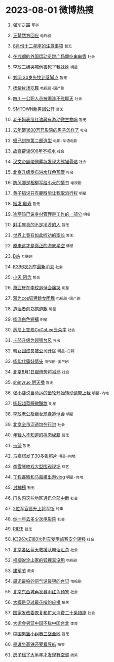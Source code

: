 # 2023-08-01 微博热搜 
1. [强军之路](https://m.weibo.cn/search?containerid=100103type%3D1%26t%3D10%26q%3D%23%E5%BC%BA%E5%86%9B%E4%B9%8B%E8%B7%AF%23&stream_entry_id=51&isnewpage=1&extparam=seat%3D1%26dgr%3D0%26filter_type%3Drealtimehot%26stream_entry_id%3D51%26pos%3D0%26cate%3D10103%26c_type%3D51%26display_time%3D1690827073%26pre_seqid%3D169082707339904825151&luicode=10000011&lfid=106003type%3D25%26t%3D3%26disable_hot%3D1%26filter_type%3Drealtimehot) `军事` 

2. [王楚然方回应](https://m.weibo.cn/search?containerid=100103type%3D1%26t%3D10%26q%3D%23%E7%8E%8B%E6%A5%9A%E7%84%B6%E6%96%B9%E5%9B%9E%E5%BA%94%23&stream_entry_id=31&isnewpage=1&extparam=seat%3D1%26q%3D%2523%25E7%258E%258B%25E6%25A5%259A%25E7%2584%25B6%25E6%2596%25B9%25E5%259B%259E%25E5%25BA%2594%2523%26lcate%3D5001%26c_type%3D31%26cate%3D5001%26flag%3D2%26dgr%3D0%26stream_entry_id%3D31%26filter_type%3Drealtimehot%26pos%3D0%26realpos%3D1%26band_rank%3D1%26display_time%3D1690827073%26pre_seqid%3D169082707339904825151&luicode=10000011&lfid=106003type%3D25%26t%3D3%26disable_hot%3D1%26filter_type%3Drealtimehot) `电视剧` 

3. [8月份十二星座的注意事项](https://m.weibo.cn/search?containerid=100103type%3D1%26t%3D10%26q%3D8%E6%9C%88%E4%BB%BD%E5%8D%81%E4%BA%8C%E6%98%9F%E5%BA%A7%E7%9A%84%E6%B3%A8%E6%84%8F%E4%BA%8B%E9%A1%B9&stream_entry_id=31&isnewpage=1&extparam=seat%3D1%26q%3D8%25E6%259C%2588%25E4%25BB%25BD%25E5%258D%2581%25E4%25BA%258C%25E6%2598%259F%25E5%25BA%25A7%25E7%259A%2584%25E6%25B3%25A8%25E6%2584%258F%25E4%25BA%258B%25E9%25A1%25B9%26lcate%3D5001%26c_type%3D31%26cate%3D5001%26flag%3D0%26dgr%3D0%26stream_entry_id%3D31%26filter_type%3Drealtimehot%26pos%3D1%26realpos%3D2%26band_rank%3D2%26display_time%3D1690827073%26pre_seqid%3D169082707339904825151&luicode=10000011&lfid=106003type%3D25%26t%3D3%26disable_hot%3D1%26filter_type%3Drealtimehot) `暂无` 

4. [在成都的外国运动员跳广场舞吃串串香](https://m.weibo.cn/search?containerid=100103type%3D1%26t%3D10%26q%3D%23%E5%9C%A8%E6%88%90%E9%83%BD%E7%9A%84%E5%A4%96%E5%9B%BD%E8%BF%90%E5%8A%A8%E5%91%98%E8%B7%B3%E5%B9%BF%E5%9C%BA%E8%88%9E%E5%90%83%E4%B8%B2%E4%B8%B2%E9%A6%99%23&stream_entry_id=31&isnewpage=1&extparam=seat%3D1%26q%3D%2523%25E5%259C%25A8%25E6%2588%2590%25E9%2583%25BD%25E7%259A%2584%25E5%25A4%2596%25E5%259B%25BD%25E8%25BF%2590%25E5%258A%25A8%25E5%2591%2598%25E8%25B7%25B3%25E5%25B9%25BF%25E5%259C%25BA%25E8%2588%259E%25E5%2590%2583%25E4%25B8%25B2%25E4%25B8%25B2%25E9%25A6%2599%2523%26lcate%3D5001%26c_type%3D31%26cate%3D5001%26flag%3D0%26dgr%3D0%26stream_entry_id%3D31%26filter_type%3Drealtimehot%26pos%3D2%26realpos%3D3%26band_rank%3D3%26display_time%3D1690827073%26pre_seqid%3D169082707339904825151&luicode=10000011&lfid=106003type%3D25%26t%3D3%26disable_hot%3D1%26filter_type%3Drealtimehot) `社会` 

5. [李玟二姐哭喊他害死了我妹妹](https://m.weibo.cn/search?containerid=100103type%3D1%26t%3D10%26q%3D%23%E6%9D%8E%E7%8E%9F%E4%BA%8C%E5%A7%90%E5%93%AD%E5%96%8A%E4%BB%96%E5%AE%B3%E6%AD%BB%E4%BA%86%E6%88%91%E5%A6%B9%E5%A6%B9%23&stream_entry_id=31&isnewpage=1&extparam=seat%3D1%26q%3D%2523%25E6%259D%258E%25E7%258E%259F%25E4%25BA%258C%25E5%25A7%2590%25E5%2593%25AD%25E5%2596%258A%25E4%25BB%2596%25E5%25AE%25B3%25E6%25AD%25BB%25E4%25BA%2586%25E6%2588%2591%25E5%25A6%25B9%25E5%25A6%25B9%2523%26lcate%3D5001%26c_type%3D31%26cate%3D5001%26flag%3D0%26dgr%3D0%26stream_entry_id%3D31%26filter_type%3Drealtimehot%26pos%3D3%26realpos%3D4%26band_rank%3D4%26display_time%3D1690827073%26pre_seqid%3D169082707339904825151&luicode=10000011&lfid=106003type%3D25%26t%3D3%26disable_hot%3D1%26filter_type%3Drealtimehot) `明星` 

6. [刘同 30岁先找到落脚点](https://m.weibo.cn/search?containerid=100103type%3D1%26t%3D10%26q%3D%E5%88%98%E5%90%8C+30%E5%B2%81%E5%85%88%E6%89%BE%E5%88%B0%E8%90%BD%E8%84%9A%E7%82%B9&stream_entry_id=31&isnewpage=1&extparam=seat%3D1%26q%3D%25E5%2588%2598%25E5%2590%258C%252030%25E5%25B2%2581%25E5%2585%2588%25E6%2589%25BE%25E5%2588%25B0%25E8%2590%25BD%25E8%2584%259A%25E7%2582%25B9%26lcate%3D5001%26c_type%3D31%26cate%3D5001%26flag%3D0%26dgr%3D0%26stream_entry_id%3D31%26filter_type%3Drealtimehot%26pos%3D4%26realpos%3D5%26band_rank%3D5%26display_time%3D1690827073%26pre_seqid%3D169082707339904825151&luicode=10000011&lfid=106003type%3D25%26t%3D3%26disable_hot%3D1%26filter_type%3Drealtimehot) `暂无` 

7. [杨紫片场吃鞋](https://m.weibo.cn/search?containerid=100103type%3D1%26t%3D10%26q%3D%23%E6%9D%A8%E7%B4%AB%E7%89%87%E5%9C%BA%E5%90%83%E9%9E%8B%23&stream_entry_id=31&isnewpage=1&extparam=seat%3D1%26q%3D%2523%25E6%259D%25A8%25E7%25B4%25AB%25E7%2589%2587%25E5%259C%25BA%25E5%2590%2583%25E9%259E%258B%2523%26lcate%3D5001%26c_type%3D31%26cate%3D5001%26flag%3D1%26dgr%3D0%26stream_entry_id%3D31%26filter_type%3Drealtimehot%26pos%3D5%26realpos%3D6%26band_rank%3D6%26display_time%3D1690827073%26pre_seqid%3D169082707339904825151&luicode=10000011&lfid=106003type%3D25%26t%3D3%26disable_hot%3D1%26filter_type%3Drealtimehot) `电视剧-国产剧` 

8. [四川一公职人员被曝涉不雅聊天](https://m.weibo.cn/search?containerid=100103type%3D1%26t%3D10%26q%3D%23%E5%9B%9B%E5%B7%9D%E4%B8%80%E5%85%AC%E8%81%8C%E4%BA%BA%E5%91%98%E8%A2%AB%E6%9B%9D%E6%B6%89%E4%B8%8D%E9%9B%85%E8%81%8A%E5%A4%A9%23&stream_entry_id=31&isnewpage=1&extparam=seat%3D1%26q%3D%2523%25E5%259B%259B%25E5%25B7%259D%25E4%25B8%2580%25E5%2585%25AC%25E8%2581%258C%25E4%25BA%25BA%25E5%2591%2598%25E8%25A2%25AB%25E6%259B%259D%25E6%25B6%2589%25E4%25B8%258D%25E9%259B%2585%25E8%2581%258A%25E5%25A4%25A9%2523%26lcate%3D5001%26c_type%3D31%26cate%3D5001%26flag%3D2%26dgr%3D0%26stream_entry_id%3D31%26filter_type%3Drealtimehot%26pos%3D6%26realpos%3D7%26band_rank%3D7%26display_time%3D1690827073%26pre_seqid%3D169082707339904825151&luicode=10000011&lfid=106003type%3D25%26t%3D3%26disable_hot%3D1%26filter_type%3Drealtimehot) `社会` 

9. [SMTOWN新男团公开](https://m.weibo.cn/search?containerid=100103type%3D1%26t%3D10%26q%3D%23SMTOWN%E6%96%B0%E7%94%B7%E5%9B%A2%E5%85%AC%E5%BC%80%23&stream_entry_id=31&isnewpage=1&extparam=seat%3D1%26q%3D%2523SMTOWN%25E6%2596%25B0%25E7%2594%25B7%25E5%259B%25A2%25E5%2585%25AC%25E5%25BC%2580%2523%26lcate%3D5001%26c_type%3D31%26cate%3D5001%26flag%3D0%26dgr%3D0%26stream_entry_id%3D31%26filter_type%3Drealtimehot%26pos%3D7%26realpos%3D8%26band_rank%3D8%26display_time%3D1690827073%26pre_seqid%3D169082707339904825151&luicode=10000011&lfid=106003type%3D25%26t%3D3%26disable_hot%3D1%26filter_type%3Drealtimehot) `暂无` 

10. [老干妈表层红油藏有游动微生物吗](https://m.weibo.cn/search?containerid=100103type%3D1%26t%3D10%26q%3D%E8%80%81%E5%B9%B2%E5%A6%88%E8%A1%A8%E5%B1%82%E7%BA%A2%E6%B2%B9%E8%97%8F%E6%9C%89%E6%B8%B8%E5%8A%A8%E5%BE%AE%E7%94%9F%E7%89%A9%E5%90%97&stream_entry_id=31&isnewpage=1&extparam=seat%3D1%26q%3D%25E8%2580%2581%25E5%25B9%25B2%25E5%25A6%2588%25E8%25A1%25A8%25E5%25B1%2582%25E7%25BA%25A2%25E6%25B2%25B9%25E8%2597%258F%25E6%259C%2589%25E6%25B8%25B8%25E5%258A%25A8%25E5%25BE%25AE%25E7%2594%259F%25E7%2589%25A9%25E5%2590%2597%26lcate%3D5001%26c_type%3D31%26cate%3D5001%26flag%3D16%26dgr%3D0%26stream_entry_id%3D31%26filter_type%3Drealtimehot%26pos%3D8%26realpos%3D9%26band_rank%3D9%26display_time%3D1690827073%26pre_seqid%3D169082707339904825151&luicode=10000011&lfid=106003type%3D25%26t%3D3%26disable_hot%3D1%26filter_type%3Drealtimehot) `暂无` 

11. [去年砸1600万开影院的男子怎样了](https://m.weibo.cn/search?containerid=100103type%3D1%26t%3D10%26q%3D%23%E5%8E%BB%E5%B9%B4%E7%A0%B81600%E4%B8%87%E5%BC%80%E5%BD%B1%E9%99%A2%E7%9A%84%E7%94%B7%E5%AD%90%E6%80%8E%E6%A0%B7%E4%BA%86%23&stream_entry_id=31&isnewpage=1&extparam=seat%3D1%26q%3D%2523%25E5%258E%25BB%25E5%25B9%25B4%25E7%25A0%25B81600%25E4%25B8%2587%25E5%25BC%2580%25E5%25BD%25B1%25E9%2599%25A2%25E7%259A%2584%25E7%2594%25B7%25E5%25AD%2590%25E6%2580%258E%25E6%25A0%25B7%25E4%25BA%2586%2523%26lcate%3D5001%26c_type%3D31%26cate%3D5001%26flag%3D0%26dgr%3D0%26stream_entry_id%3D31%26filter_type%3Drealtimehot%26pos%3D9%26realpos%3D10%26band_rank%3D10%26display_time%3D1690827073%26pre_seqid%3D169082707339904825151&luicode=10000011&lfid=106003type%3D25%26t%3D3%26disable_hot%3D1%26filter_type%3Drealtimehot) `社会` 

12. [妲己封神第二部造型](https://m.weibo.cn/search?containerid=100103type%3D1%26t%3D10%26q%3D%23%E5%A6%B2%E5%B7%B1%E5%B0%81%E7%A5%9E%E7%AC%AC%E4%BA%8C%E9%83%A8%E9%80%A0%E5%9E%8B%23&stream_entry_id=31&isnewpage=1&extparam=seat%3D1%26q%3D%2523%25E5%25A6%25B2%25E5%25B7%25B1%25E5%25B0%2581%25E7%25A5%259E%25E7%25AC%25AC%25E4%25BA%258C%25E9%2583%25A8%25E9%2580%25A0%25E5%259E%258B%2523%26lcate%3D5001%26c_type%3D31%26cate%3D5001%26flag%3D0%26dgr%3D0%26stream_entry_id%3D31%26filter_type%3Drealtimehot%26pos%3D10%26realpos%3D11%26band_rank%3D11%26display_time%3D1690827073%26pre_seqid%3D169082707339904825151&luicode=10000011&lfid=106003type%3D25%26t%3D3%26disable_hot%3D1%26filter_type%3Drealtimehot) `电影-华语电影` 

13. [故宫辟谣600年不积水](https://m.weibo.cn/search?containerid=100103type%3D1%26t%3D10%26q%3D%23%E6%95%85%E5%AE%AB%E8%BE%9F%E8%B0%A3600%E5%B9%B4%E4%B8%8D%E7%A7%AF%E6%B0%B4%23&stream_entry_id=31&isnewpage=1&extparam=seat%3D1%26q%3D%2523%25E6%2595%2585%25E5%25AE%25AB%25E8%25BE%259F%25E8%25B0%25A3600%25E5%25B9%25B4%25E4%25B8%258D%25E7%25A7%25AF%25E6%25B0%25B4%2523%26lcate%3D5001%26c_type%3D31%26cate%3D5001%26flag%3D0%26dgr%3D0%26stream_entry_id%3D31%26filter_type%3Drealtimehot%26pos%3D11%26realpos%3D12%26band_rank%3D12%26display_time%3D1690827073%26pre_seqid%3D169082707339904825151&luicode=10000011&lfid=106003type%3D25%26t%3D3%26disable_hot%3D1%26filter_type%3Drealtimehot) `社会` 

14. [汉文帝霸陵殉葬坑发现大熊猫骨骼](https://m.weibo.cn/search?containerid=100103type%3D1%26t%3D10%26q%3D%23%E6%B1%89%E6%96%87%E5%B8%9D%E9%9C%B8%E9%99%B5%E6%AE%89%E8%91%AC%E5%9D%91%E5%8F%91%E7%8E%B0%E5%A4%A7%E7%86%8A%E7%8C%AB%E9%AA%A8%E9%AA%BC%23&stream_entry_id=31&isnewpage=1&extparam=seat%3D1%26q%3D%2523%25E6%25B1%2589%25E6%2596%2587%25E5%25B8%259D%25E9%259C%25B8%25E9%2599%25B5%25E6%25AE%2589%25E8%2591%25AC%25E5%259D%2591%25E5%258F%2591%25E7%258E%25B0%25E5%25A4%25A7%25E7%2586%258A%25E7%258C%25AB%25E9%25AA%25A8%25E9%25AA%25BC%2523%26lcate%3D5001%26c_type%3D31%26cate%3D5001%26flag%3D32768%26dgr%3D0%26stream_entry_id%3D31%26filter_type%3Drealtimehot%26pos%3D12%26realpos%3D13%26band_rank%3D13%26display_time%3D1690827073%26pre_seqid%3D169082707339904825151&luicode=10000011&lfid=106003type%3D25%26t%3D3%26disable_hot%3D1%26filter_type%3Drealtimehot) `社会` 

15. [北京升级发布洪水红色预警](https://m.weibo.cn/search?containerid=100103type%3D1%26t%3D10%26q%3D%23%E5%8C%97%E4%BA%AC%E5%8D%87%E7%BA%A7%E5%8F%91%E5%B8%83%E6%B4%AA%E6%B0%B4%E7%BA%A2%E8%89%B2%E9%A2%84%E8%AD%A6%23&stream_entry_id=31&isnewpage=1&extparam=seat%3D1%26q%3D%2523%25E5%258C%2597%25E4%25BA%25AC%25E5%258D%2587%25E7%25BA%25A7%25E5%258F%2591%25E5%25B8%2583%25E6%25B4%25AA%25E6%25B0%25B4%25E7%25BA%25A2%25E8%2589%25B2%25E9%25A2%2584%25E8%25AD%25A6%2523%26lcate%3D5001%26c_type%3D31%26cate%3D5001%26flag%3D0%26dgr%3D0%26stream_entry_id%3D31%26filter_type%3Drealtimehot%26pos%3D13%26realpos%3D14%26band_rank%3D14%26display_time%3D1690827073%26pre_seqid%3D169082707339904825151&luicode=10000011&lfid=106003type%3D25%26t%3D3%26disable_hot%3D1%26filter_type%3Drealtimehot) `社会` 

16. [防风邶是相柳写给小夭的情书](https://m.weibo.cn/search?containerid=100103type%3D1%26t%3D10%26q%3D%23%E9%98%B2%E9%A3%8E%E9%82%B6%E6%98%AF%E7%9B%B8%E6%9F%B3%E5%86%99%E7%BB%99%E5%B0%8F%E5%A4%AD%E7%9A%84%E6%83%85%E4%B9%A6%23&stream_entry_id=31&isnewpage=1&extparam=seat%3D1%26q%3D%2523%25E9%2598%25B2%25E9%25A3%258E%25E9%2582%25B6%25E6%2598%25AF%25E7%259B%25B8%25E6%259F%25B3%25E5%2586%2599%25E7%25BB%2599%25E5%25B0%258F%25E5%25A4%25AD%25E7%259A%2584%25E6%2583%2585%25E4%25B9%25A6%2523%26lcate%3D5001%26c_type%3D31%26cate%3D5001%26flag%3D0%26dgr%3D0%26stream_entry_id%3D31%26filter_type%3Drealtimehot%26pos%3D14%26realpos%3D15%26band_rank%3D15%26display_time%3D1690827073%26pre_seqid%3D169082707339904825151&luicode=10000011&lfid=106003type%3D25%26t%3D3%26disable_hot%3D1%26filter_type%3Drealtimehot) `电视剧` 

17. [黄子韬说只有鹿晗能让我取消行程](https://m.weibo.cn/search?containerid=100103type%3D1%26t%3D10%26q%3D%23%E9%BB%84%E5%AD%90%E9%9F%AC%E8%AF%B4%E5%8F%AA%E6%9C%89%E9%B9%BF%E6%99%97%E8%83%BD%E8%AE%A9%E6%88%91%E5%8F%96%E6%B6%88%E8%A1%8C%E7%A8%8B%23&stream_entry_id=31&isnewpage=1&extparam=seat%3D1%26q%3D%2523%25E9%25BB%2584%25E5%25AD%2590%25E9%259F%25AC%25E8%25AF%25B4%25E5%258F%25AA%25E6%259C%2589%25E9%25B9%25BF%25E6%2599%2597%25E8%2583%25BD%25E8%25AE%25A9%25E6%2588%2591%25E5%258F%2596%25E6%25B6%2588%25E8%25A1%258C%25E7%25A8%258B%2523%26lcate%3D5001%26c_type%3D31%26cate%3D5001%26flag%3D0%26dgr%3D0%26stream_entry_id%3D31%26filter_type%3Drealtimehot%26pos%3D15%26realpos%3D16%26band_rank%3D16%26display_time%3D1690827073%26pre_seqid%3D169082707339904825151&luicode=10000011&lfid=106003type%3D25%26t%3D3%26disable_hot%3D1%26filter_type%3Drealtimehot) `明星` 

18. [姬发 殷寿](https://m.weibo.cn/search?containerid=100103type%3D1%26t%3D10%26q%3D%E5%A7%AC%E5%8F%91+%E6%AE%B7%E5%AF%BF&stream_entry_id=31&isnewpage=1&extparam=seat%3D1%26q%3D%25E5%25A7%25AC%25E5%258F%2591%2520%25E6%25AE%25B7%25E5%25AF%25BF%26lcate%3D5001%26c_type%3D31%26cate%3D5001%26flag%3D0%26dgr%3D0%26stream_entry_id%3D31%26filter_type%3Drealtimehot%26pos%3D16%26realpos%3D17%26band_rank%3D17%26display_time%3D1690827073%26pre_seqid%3D169082707339904825151&luicode=10000011&lfid=106003type%3D25%26t%3D3%26disable_hot%3D1%26filter_type%3Drealtimehot) `暂无` 

19. [迪丽热巴说身材管理是工作的一部分](https://m.weibo.cn/search?containerid=100103type%3D1%26t%3D10%26q%3D%23%E8%BF%AA%E4%B8%BD%E7%83%AD%E5%B7%B4%E8%AF%B4%E8%BA%AB%E6%9D%90%E7%AE%A1%E7%90%86%E6%98%AF%E5%B7%A5%E4%BD%9C%E7%9A%84%E4%B8%80%E9%83%A8%E5%88%86%23&stream_entry_id=31&isnewpage=1&extparam=seat%3D1%26q%3D%2523%25E8%25BF%25AA%25E4%25B8%25BD%25E7%2583%25AD%25E5%25B7%25B4%25E8%25AF%25B4%25E8%25BA%25AB%25E6%259D%2590%25E7%25AE%25A1%25E7%2590%2586%25E6%2598%25AF%25E5%25B7%25A5%25E4%25BD%259C%25E7%259A%2584%25E4%25B8%2580%25E9%2583%25A8%25E5%2588%2586%2523%26lcate%3D5001%26c_type%3D31%26cate%3D5001%26flag%3D0%26dgr%3D0%26stream_entry_id%3D31%26filter_type%3Drealtimehot%26pos%3D17%26realpos%3D18%26band_rank%3D18%26display_time%3D1690827073%26pre_seqid%3D169082707339904825151&luicode=10000011&lfid=106003type%3D25%26t%3D3%26disable_hot%3D1%26filter_type%3Drealtimehot) `明星` 

20. [射手座真的不是冷漠的人](https://m.weibo.cn/search?containerid=100103type%3D1%26t%3D10%26q%3D%E5%B0%84%E6%89%8B%E5%BA%A7%E7%9C%9F%E7%9A%84%E4%B8%8D%E6%98%AF%E5%86%B7%E6%BC%A0%E7%9A%84%E4%BA%BA&stream_entry_id=31&isnewpage=1&extparam=seat%3D1%26q%3D%25E5%25B0%2584%25E6%2589%258B%25E5%25BA%25A7%25E7%259C%259F%25E7%259A%2584%25E4%25B8%258D%25E6%2598%25AF%25E5%2586%25B7%25E6%25BC%25A0%25E7%259A%2584%25E4%25BA%25BA%26lcate%3D5001%26c_type%3D31%26cate%3D5001%26flag%3D0%26dgr%3D0%26stream_entry_id%3D31%26filter_type%3Drealtimehot%26pos%3D18%26realpos%3D19%26band_rank%3D19%26display_time%3D1690827073%26pre_seqid%3D169082707339904825151&luicode=10000011&lfid=106003type%3D25%26t%3D3%26disable_hot%3D1%26filter_type%3Drealtimehot) `暂无` 

21. [世界上竟有如此听劝的家长](https://m.weibo.cn/search?containerid=100103type%3D1%26t%3D10%26q%3D%E4%B8%96%E7%95%8C%E4%B8%8A%E7%AB%9F%E6%9C%89%E5%A6%82%E6%AD%A4%E5%90%AC%E5%8A%9D%E7%9A%84%E5%AE%B6%E9%95%BF&stream_entry_id=31&isnewpage=1&extparam=seat%3D1%26q%3D%25E4%25B8%2596%25E7%2595%258C%25E4%25B8%258A%25E7%25AB%259F%25E6%259C%2589%25E5%25A6%2582%25E6%25AD%25A4%25E5%2590%25AC%25E5%258A%259D%25E7%259A%2584%25E5%25AE%25B6%25E9%2595%25BF%26lcate%3D5001%26c_type%3D31%26cate%3D5001%26flag%3D0%26dgr%3D0%26stream_entry_id%3D31%26filter_type%3Drealtimehot%26pos%3D19%26realpos%3D20%26band_rank%3D20%26display_time%3D1690827073%26pre_seqid%3D169082707339904825151&luicode=10000011&lfid=106003type%3D25%26t%3D3%26disable_hot%3D1%26filter_type%3Drealtimehot) `暂无` 

22. [原来这才是真正的海底星空](https://m.weibo.cn/search?containerid=100103type%3D1%26t%3D10%26q%3D%23%E5%8E%9F%E6%9D%A5%E8%BF%99%E6%89%8D%E6%98%AF%E7%9C%9F%E6%AD%A3%E7%9A%84%E6%B5%B7%E5%BA%95%E6%98%9F%E7%A9%BA%23&stream_entry_id=31&isnewpage=1&extparam=seat%3D1%26q%3D%2523%25E5%258E%259F%25E6%259D%25A5%25E8%25BF%2599%25E6%2589%258D%25E6%2598%25AF%25E7%259C%259F%25E6%25AD%25A3%25E7%259A%2584%25E6%25B5%25B7%25E5%25BA%2595%25E6%2598%259F%25E7%25A9%25BA%2523%26lcate%3D5001%26c_type%3D31%26cate%3D5001%26flag%3D0%26dgr%3D0%26stream_entry_id%3D31%26filter_type%3Drealtimehot%26pos%3D20%26realpos%3D21%26band_rank%3D21%26display_time%3D1690827073%26pre_seqid%3D169082707339904825151&luicode=10000011&lfid=106003type%3D25%26t%3D3%26disable_hot%3D1%26filter_type%3Drealtimehot) `情感` 

23. [B站](https://m.weibo.cn/search?containerid=100103type%3D1%26t%3D10%26q%3DB%E7%AB%99&stream_entry_id=31&isnewpage=1&extparam=seat%3D1%26q%3DB%25E7%25AB%2599%26lcate%3D5001%26c_type%3D31%26cate%3D5001%26flag%3D0%26dgr%3D0%26stream_entry_id%3D31%26filter_type%3Drealtimehot%26pos%3D21%26realpos%3D22%26band_rank%3D22%26display_time%3D1690827073%26pre_seqid%3D169082707339904825151&luicode=10000011&lfid=106003type%3D25%26t%3D3%26disable_hot%3D1%26filter_type%3Drealtimehot) `互联网` 

24. [K396次列车最新消息](https://m.weibo.cn/search?containerid=100103type%3D1%26t%3D10%26q%3D%23K396%E6%AC%A1%E5%88%97%E8%BD%A6%E6%9C%80%E6%96%B0%E6%B6%88%E6%81%AF%23&stream_entry_id=31&isnewpage=1&extparam=seat%3D1%26q%3D%2523K396%25E6%25AC%25A1%25E5%2588%2597%25E8%25BD%25A6%25E6%259C%2580%25E6%2596%25B0%25E6%25B6%2588%25E6%2581%25AF%2523%26lcate%3D5001%26c_type%3D31%26cate%3D5001%26flag%3D0%26dgr%3D0%26stream_entry_id%3D31%26filter_type%3Drealtimehot%26pos%3D22%26realpos%3D23%26band_rank%3D23%26display_time%3D1690827073%26pre_seqid%3D169082707339904825151&luicode=10000011&lfid=106003type%3D25%26t%3D3%26disable_hot%3D1%26filter_type%3Drealtimehot) `社会` 

25. [小夭 阿念](https://m.weibo.cn/search?containerid=100103type%3D1%26t%3D10%26q%3D%E5%B0%8F%E5%A4%AD+%E9%98%BF%E5%BF%B5&stream_entry_id=31&isnewpage=1&extparam=seat%3D1%26q%3D%25E5%25B0%258F%25E5%25A4%25AD%2520%25E9%2598%25BF%25E5%25BF%25B5%26lcate%3D5001%26c_type%3D31%26cate%3D5001%26flag%3D0%26dgr%3D0%26stream_entry_id%3D31%26filter_type%3Drealtimehot%26pos%3D23%26realpos%3D24%26band_rank%3D24%26display_time%3D1690827073%26pre_seqid%3D169082707339904825151&luicode=10000011&lfid=106003type%3D25%26t%3D3%26disable_hot%3D1%26filter_type%3Drealtimehot) `暂无` 

26. [萧亚轩在李玟追悼会痛哭](https://m.weibo.cn/search?containerid=100103type%3D1%26t%3D10%26q%3D%23%E8%90%A7%E4%BA%9A%E8%BD%A9%E5%9C%A8%E6%9D%8E%E7%8E%9F%E8%BF%BD%E6%82%BC%E4%BC%9A%E7%97%9B%E5%93%AD%23&stream_entry_id=31&isnewpage=1&extparam=seat%3D1%26q%3D%2523%25E8%2590%25A7%25E4%25BA%259A%25E8%25BD%25A9%25E5%259C%25A8%25E6%259D%258E%25E7%258E%259F%25E8%25BF%25BD%25E6%2582%25BC%25E4%25BC%259A%25E7%2597%259B%25E5%2593%25AD%2523%26lcate%3D5001%26c_type%3D31%26cate%3D5001%26flag%3D0%26dgr%3D0%26stream_entry_id%3D31%26filter_type%3Drealtimehot%26pos%3D24%26realpos%3D25%26band_rank%3D25%26display_time%3D1690827073%26pre_seqid%3D169082707339904825151&luicode=10000011&lfid=106003type%3D25%26t%3D3%26disable_hot%3D1%26filter_type%3Drealtimehot) `明星` 

27. [邓为cos狐狸跳女团舞](https://m.weibo.cn/search?containerid=100103type%3D1%26t%3D10%26q%3D%23%E9%82%93%E4%B8%BAcos%E7%8B%90%E7%8B%B8%E8%B7%B3%E5%A5%B3%E5%9B%A2%E8%88%9E%23&stream_entry_id=31&isnewpage=1&extparam=seat%3D1%26q%3D%2523%25E9%2582%2593%25E4%25B8%25BAcos%25E7%258B%2590%25E7%258B%25B8%25E8%25B7%25B3%25E5%25A5%25B3%25E5%259B%25A2%25E8%2588%259E%2523%26lcate%3D5001%26c_type%3D31%26cate%3D5001%26flag%3D0%26dgr%3D0%26stream_entry_id%3D31%26filter_type%3Drealtimehot%26pos%3D25%26realpos%3D26%26band_rank%3D26%26display_time%3D1690827073%26pre_seqid%3D169082707339904825151&luicode=10000011&lfid=106003type%3D25%26t%3D3%26disable_hot%3D1%26filter_type%3Drealtimehot) `电视剧-国产剧` 

28. [造谣者向郑恺道歉](https://m.weibo.cn/search?containerid=100103type%3D1%26t%3D10%26q%3D%23%E9%80%A0%E8%B0%A3%E8%80%85%E5%90%91%E9%83%91%E6%81%BA%E9%81%93%E6%AD%89%23&stream_entry_id=31&isnewpage=1&extparam=seat%3D1%26q%3D%2523%25E9%2580%25A0%25E8%25B0%25A3%25E8%2580%2585%25E5%2590%2591%25E9%2583%2591%25E6%2581%25BA%25E9%2581%2593%25E6%25AD%2589%2523%26lcate%3D5001%26c_type%3D31%26cate%3D5001%26flag%3D0%26dgr%3D0%26stream_entry_id%3D31%26filter_type%3Drealtimehot%26pos%3D26%26realpos%3D27%26band_rank%3D27%26display_time%3D1690827073%26pre_seqid%3D169082707339904825151&luicode=10000011&lfid=106003type%3D25%26t%3D3%26disable_hot%3D1%26filter_type%3Drealtimehot) `明星` 

29. [杨洋白色短裤](https://m.weibo.cn/search?containerid=100103type%3D1%26t%3D10%26q%3D%23%E6%9D%A8%E6%B4%8B%E7%99%BD%E8%89%B2%E7%9F%AD%E8%A3%A4%23&stream_entry_id=31&isnewpage=1&extparam=seat%3D1%26q%3D%2523%25E6%259D%25A8%25E6%25B4%258B%25E7%2599%25BD%25E8%2589%25B2%25E7%259F%25AD%25E8%25A3%25A4%2523%26lcate%3D5001%26c_type%3D31%26cate%3D5001%26flag%3D0%26dgr%3D0%26stream_entry_id%3D31%26filter_type%3Drealtimehot%26pos%3D27%26realpos%3D28%26band_rank%3D28%26display_time%3D1690827073%26pre_seqid%3D169082707339904825151&luicode=10000011&lfid=106003type%3D25%26t%3D3%26disable_hot%3D1%26filter_type%3Drealtimehot) `明星` 

30. [悉尼上空现CoCoLee云朵字](https://m.weibo.cn/search?containerid=100103type%3D1%26t%3D10%26q%3D%23%E6%82%89%E5%B0%BC%E4%B8%8A%E7%A9%BA%E7%8E%B0CoCoLee%E4%BA%91%E6%9C%B5%E5%AD%97%23&stream_entry_id=31&isnewpage=1&extparam=seat%3D1%26q%3D%2523%25E6%2582%2589%25E5%25B0%25BC%25E4%25B8%258A%25E7%25A9%25BA%25E7%258E%25B0CoCoLee%25E4%25BA%2591%25E6%259C%25B5%25E5%25AD%2597%2523%26lcate%3D5001%26c_type%3D31%26cate%3D5001%26flag%3D0%26dgr%3D0%26stream_entry_id%3D31%26filter_type%3Drealtimehot%26pos%3D28%26realpos%3D29%26band_rank%3D29%26display_time%3D1690827073%26pre_seqid%3D169082707339904825151&luicode=10000011&lfid=106003type%3D25%26t%3D3%26disable_hot%3D1%26filter_type%3Drealtimehot) `社会` 

31. [卡努升级为超强台风](https://m.weibo.cn/search?containerid=100103type%3D1%26t%3D10%26q%3D%23%E5%8D%A1%E5%8A%AA%E5%8D%87%E7%BA%A7%E4%B8%BA%E8%B6%85%E5%BC%BA%E5%8F%B0%E9%A3%8E%23&stream_entry_id=31&isnewpage=1&extparam=seat%3D1%26q%3D%2523%25E5%258D%25A1%25E5%258A%25AA%25E5%258D%2587%25E7%25BA%25A7%25E4%25B8%25BA%25E8%25B6%2585%25E5%25BC%25BA%25E5%258F%25B0%25E9%25A3%258E%2523%26lcate%3D5001%26c_type%3D31%26cate%3D5001%26flag%3D0%26dgr%3D0%26stream_entry_id%3D31%26filter_type%3Drealtimehot%26pos%3D29%26realpos%3D30%26band_rank%3D30%26display_time%3D1690827073%26pre_seqid%3D169082707339904825151&luicode=10000011&lfid=106003type%3D25%26t%3D3%26disable_hot%3D1%26filter_type%3Drealtimehot) `社会` 

32. [韩女团成员被公司开除](https://m.weibo.cn/search?containerid=100103type%3D1%26t%3D10%26q%3D%23%E9%9F%A9%E5%A5%B3%E5%9B%A2%E6%88%90%E5%91%98%E8%A2%AB%E5%85%AC%E5%8F%B8%E5%BC%80%E9%99%A4%23&stream_entry_id=31&isnewpage=1&extparam=seat%3D1%26q%3D%2523%25E9%259F%25A9%25E5%25A5%25B3%25E5%259B%25A2%25E6%2588%2590%25E5%2591%2598%25E8%25A2%25AB%25E5%2585%25AC%25E5%258F%25B8%25E5%25BC%2580%25E9%2599%25A4%2523%26lcate%3D5001%26c_type%3D31%26cate%3D5001%26flag%3D0%26dgr%3D0%26stream_entry_id%3D31%26filter_type%3Drealtimehot%26pos%3D30%26realpos%3D31%26band_rank%3D31%26display_time%3D1690827073%26pre_seqid%3D169082707339904825151&luicode=10000011&lfid=106003type%3D25%26t%3D3%26disable_hot%3D1%26filter_type%3Drealtimehot) `明星-日韩` 

33. [杨紫代露娃情头](https://m.weibo.cn/search?containerid=100103type%3D1%26t%3D10%26q%3D%23%E6%9D%A8%E7%B4%AB%E4%BB%A3%E9%9C%B2%E5%A8%83%E6%83%85%E5%A4%B4%23&stream_entry_id=31&isnewpage=1&extparam=seat%3D1%26q%3D%2523%25E6%259D%25A8%25E7%25B4%25AB%25E4%25BB%25A3%25E9%259C%25B2%25E5%25A8%2583%25E6%2583%2585%25E5%25A4%25B4%2523%26lcate%3D5001%26c_type%3D31%26cate%3D5001%26flag%3D0%26dgr%3D0%26stream_entry_id%3D31%26filter_type%3Drealtimehot%26pos%3D31%26realpos%3D32%26band_rank%3D32%26display_time%3D1690827073%26pre_seqid%3D169082707339904825151&luicode=10000011&lfid=106003type%3D25%26t%3D3%26disable_hot%3D1%26filter_type%3Drealtimehot) `电视剧-国产剧` 

34. [北京8月1日起雨势将减弱](https://m.weibo.cn/search?containerid=100103type%3D1%26t%3D10%26q%3D%23%E5%8C%97%E4%BA%AC8%E6%9C%881%E6%97%A5%E8%B5%B7%E9%9B%A8%E5%8A%BF%E5%B0%86%E5%87%8F%E5%BC%B1%23&stream_entry_id=31&isnewpage=1&extparam=seat%3D1%26q%3D%2523%25E5%258C%2597%25E4%25BA%25AC8%25E6%259C%25881%25E6%2597%25A5%25E8%25B5%25B7%25E9%259B%25A8%25E5%258A%25BF%25E5%25B0%2586%25E5%2587%258F%25E5%25BC%25B1%2523%26lcate%3D5001%26c_type%3D31%26cate%3D5001%26flag%3D0%26dgr%3D0%26stream_entry_id%3D31%26filter_type%3Drealtimehot%26pos%3D32%26realpos%3D33%26band_rank%3D33%26display_time%3D1690827073%26pre_seqid%3D169082707339904825151&luicode=10000011&lfid=106003type%3D25%26t%3D3%26disable_hot%3D1%26filter_type%3Drealtimehot) `社会` 

35. [shinyruo 明天播](https://m.weibo.cn/search?containerid=100103type%3D1%26t%3D10%26q%3Dshinyruo+%E6%98%8E%E5%A4%A9%E6%92%AD&stream_entry_id=31&isnewpage=1&extparam=seat%3D1%26q%3Dshinyruo%2520%25E6%2598%258E%25E5%25A4%25A9%25E6%2592%25AD%26lcate%3D5001%26c_type%3D31%26cate%3D5001%26flag%3D0%26dgr%3D0%26stream_entry_id%3D31%26filter_type%3Drealtimehot%26pos%3D33%26realpos%3D34%26band_rank%3D34%26display_time%3D1690827073%26pre_seqid%3D169082707339904825151&luicode=10000011&lfid=106003type%3D25%26t%3D3%26disable_hot%3D1%26filter_type%3Drealtimehot) `暂无` 

36. [张小斐说当命运的齿轮开始转动请带上我](https://m.weibo.cn/search?containerid=100103type%3D1%26t%3D10%26q%3D%23%E5%BC%A0%E5%B0%8F%E6%96%90%E8%AF%B4%E5%BD%93%E5%91%BD%E8%BF%90%E7%9A%84%E9%BD%BF%E8%BD%AE%E5%BC%80%E5%A7%8B%E8%BD%AC%E5%8A%A8%E8%AF%B7%E5%B8%A6%E4%B8%8A%E6%88%91%23&stream_entry_id=31&isnewpage=1&extparam=seat%3D1%26q%3D%2523%25E5%25BC%25A0%25E5%25B0%258F%25E6%2596%2590%25E8%25AF%25B4%25E5%25BD%2593%25E5%2591%25BD%25E8%25BF%2590%25E7%259A%2584%25E9%25BD%25BF%25E8%25BD%25AE%25E5%25BC%2580%25E5%25A7%258B%25E8%25BD%25AC%25E5%258A%25A8%25E8%25AF%25B7%25E5%25B8%25A6%25E4%25B8%258A%25E6%2588%2591%2523%26lcate%3D5001%26c_type%3D31%26cate%3D5001%26flag%3D0%26dgr%3D0%26stream_entry_id%3D31%26filter_type%3Drealtimehot%26pos%3D34%26realpos%3D35%26band_rank%3D35%26display_time%3D1690827073%26pre_seqid%3D169082707339904825151&luicode=10000011&lfid=106003type%3D25%26t%3D3%26disable_hot%3D1%26filter_type%3Drealtimehot) `明星-内地` 

37. [杨超越蓝瞳微醺妆](https://m.weibo.cn/search?containerid=100103type%3D1%26t%3D10%26q%3D%23%E6%9D%A8%E8%B6%85%E8%B6%8A%E8%93%9D%E7%9E%B3%E5%BE%AE%E9%86%BA%E5%A6%86%23&stream_entry_id=31&isnewpage=1&extparam=seat%3D1%26q%3D%2523%25E6%259D%25A8%25E8%25B6%2585%25E8%25B6%258A%25E8%2593%259D%25E7%259E%25B3%25E5%25BE%25AE%25E9%2586%25BA%25E5%25A6%2586%2523%26lcate%3D5001%26c_type%3D31%26cate%3D5001%26flag%3D1%26dgr%3D0%26stream_entry_id%3D31%26filter_type%3Drealtimehot%26pos%3D35%26realpos%3D36%26band_rank%3D36%26display_time%3D1690827073%26pre_seqid%3D169082707339904825151&luicode=10000011&lfid=106003type%3D25%26t%3D3%26disable_hot%3D1%26filter_type%3Drealtimehot) `明星` 

38. [李玟老公及继女现身追悼会](https://m.weibo.cn/search?containerid=100103type%3D1%26t%3D10%26q%3D%23%E6%9D%8E%E7%8E%9F%E8%80%81%E5%85%AC%E5%8F%8A%E7%BB%A7%E5%A5%B3%E7%8E%B0%E8%BA%AB%E8%BF%BD%E6%82%BC%E4%BC%9A%23&stream_entry_id=31&isnewpage=1&extparam=seat%3D1%26q%3D%2523%25E6%259D%258E%25E7%258E%259F%25E8%2580%2581%25E5%2585%25AC%25E5%258F%258A%25E7%25BB%25A7%25E5%25A5%25B3%25E7%258E%25B0%25E8%25BA%25AB%25E8%25BF%25BD%25E6%2582%25BC%25E4%25BC%259A%2523%26lcate%3D5001%26c_type%3D31%26cate%3D5001%26flag%3D0%26dgr%3D0%26stream_entry_id%3D31%26filter_type%3Drealtimehot%26pos%3D36%26realpos%3D37%26band_rank%3D37%26display_time%3D1690827073%26pre_seqid%3D169082707339904825151&luicode=10000011&lfid=106003type%3D25%26t%3D3%26disable_hot%3D1%26filter_type%3Drealtimehot) `明星` 

39. [北京全市河道均在行洪](https://m.weibo.cn/search?containerid=100103type%3D1%26t%3D10%26q%3D%23%E5%8C%97%E4%BA%AC%E5%85%A8%E5%B8%82%E6%B2%B3%E9%81%93%E5%9D%87%E5%9C%A8%E8%A1%8C%E6%B4%AA%23&stream_entry_id=31&isnewpage=1&extparam=seat%3D1%26q%3D%2523%25E5%258C%2597%25E4%25BA%25AC%25E5%2585%25A8%25E5%25B8%2582%25E6%25B2%25B3%25E9%2581%2593%25E5%259D%2587%25E5%259C%25A8%25E8%25A1%258C%25E6%25B4%25AA%2523%26lcate%3D5001%26c_type%3D31%26cate%3D5001%26flag%3D0%26dgr%3D0%26stream_entry_id%3D31%26filter_type%3Drealtimehot%26pos%3D37%26realpos%3D38%26band_rank%3D38%26display_time%3D1690827073%26pre_seqid%3D169082707339904825151&luicode=10000011&lfid=106003type%3D25%26t%3D3%26disable_hot%3D1%26filter_type%3Drealtimehot) `社会` 

40. [年轻人不知道的挑肉秘籍](https://m.weibo.cn/search?containerid=100103type%3D1%26t%3D10%26q%3D%E5%B9%B4%E8%BD%BB%E4%BA%BA%E4%B8%8D%E7%9F%A5%E9%81%93%E7%9A%84%E6%8C%91%E8%82%89%E7%A7%98%E7%B1%8D&stream_entry_id=31&isnewpage=1&extparam=seat%3D1%26q%3D%25E5%25B9%25B4%25E8%25BD%25BB%25E4%25BA%25BA%25E4%25B8%258D%25E7%259F%25A5%25E9%2581%2593%25E7%259A%2584%25E6%258C%2591%25E8%2582%2589%25E7%25A7%2598%25E7%25B1%258D%26lcate%3D5001%26c_type%3D31%26cate%3D5001%26flag%3D0%26dgr%3D0%26stream_entry_id%3D31%26filter_type%3Drealtimehot%26pos%3D38%26realpos%3D39%26band_rank%3D39%26display_time%3D1690827073%26pre_seqid%3D169082707339904825151&luicode=10000011&lfid=106003type%3D25%26t%3D3%26disable_hot%3D1%26filter_type%3Drealtimehot) `暂无` 

41. [卡努](https://m.weibo.cn/search?containerid=100103type%3D1%26t%3D10%26q%3D%E5%8D%A1%E5%8A%AA&stream_entry_id=31&isnewpage=1&extparam=seat%3D1%26q%3D%25E5%258D%25A1%25E5%258A%25AA%26lcate%3D5001%26c_type%3D31%26cate%3D5001%26flag%3D0%26dgr%3D0%26stream_entry_id%3D31%26filter_type%3Drealtimehot%26pos%3D39%26realpos%3D40%26band_rank%3D40%26display_time%3D1690827073%26pre_seqid%3D169082707339904825151&luicode=10000011&lfid=106003type%3D25%26t%3D3%26disable_hot%3D1%26filter_type%3Drealtimehot) `暂无` 

42. [马嘉祺发了30多张照片](https://m.weibo.cn/search?containerid=100103type%3D1%26t%3D10%26q%3D%23%E9%A9%AC%E5%98%89%E7%A5%BA%E5%8F%91%E4%BA%8630%E5%A4%9A%E5%BC%A0%E7%85%A7%E7%89%87%23&stream_entry_id=31&isnewpage=1&extparam=seat%3D1%26q%3D%2523%25E9%25A9%25AC%25E5%2598%2589%25E7%25A5%25BA%25E5%258F%2591%25E4%25BA%258630%25E5%25A4%259A%25E5%25BC%25A0%25E7%2585%25A7%25E7%2589%2587%2523%26lcate%3D5001%26c_type%3D31%26cate%3D5001%26flag%3D0%26dgr%3D0%26stream_entry_id%3D31%26filter_type%3Drealtimehot%26pos%3D40%26realpos%3D41%26band_rank%3D41%26display_time%3D1690827073%26pre_seqid%3D169082707339904825151&luicode=10000011&lfid=106003type%3D25%26t%3D3%26disable_hot%3D1%26filter_type%3Drealtimehot) `明星-内地` 

43. [李雪琴吻戏大型围观现场](https://m.weibo.cn/search?containerid=100103type%3D1%26t%3D10%26q%3D%23%E6%9D%8E%E9%9B%AA%E7%90%B4%E5%90%BB%E6%88%8F%E5%A4%A7%E5%9E%8B%E5%9B%B4%E8%A7%82%E7%8E%B0%E5%9C%BA%23&stream_entry_id=31&isnewpage=1&extparam=seat%3D1%26q%3D%2523%25E6%259D%258E%25E9%259B%25AA%25E7%2590%25B4%25E5%2590%25BB%25E6%2588%258F%25E5%25A4%25A7%25E5%259E%258B%25E5%259B%25B4%25E8%25A7%2582%25E7%258E%25B0%25E5%259C%25BA%2523%26lcate%3D5001%26c_type%3D31%26cate%3D5001%26flag%3D0%26dgr%3D0%26stream_entry_id%3D31%26filter_type%3Drealtimehot%26pos%3D41%26realpos%3D42%26band_rank%3D42%26display_time%3D1690827073%26pre_seqid%3D169082707339904825151&luicode=10000011&lfid=106003type%3D25%26t%3D3%26disable_hot%3D1%26filter_type%3Drealtimehot) `综艺` 

44. [丁程鑫晒和马嘉祺出游vlog](https://m.weibo.cn/search?containerid=100103type%3D1%26t%3D10%26q%3D%23%E4%B8%81%E7%A8%8B%E9%91%AB%E6%99%92%E5%92%8C%E9%A9%AC%E5%98%89%E7%A5%BA%E5%87%BA%E6%B8%B8vlog%23&stream_entry_id=31&isnewpage=1&extparam=seat%3D1%26q%3D%2523%25E4%25B8%2581%25E7%25A8%258B%25E9%2591%25AB%25E6%2599%2592%25E5%2592%258C%25E9%25A9%25AC%25E5%2598%2589%25E7%25A5%25BA%25E5%2587%25BA%25E6%25B8%25B8vlog%2523%26lcate%3D5001%26c_type%3D31%26cate%3D5001%26flag%3D0%26dgr%3D0%26stream_entry_id%3D31%26filter_type%3Drealtimehot%26pos%3D42%26realpos%3D43%26band_rank%3D43%26display_time%3D1690827073%26pre_seqid%3D169082707339904825151&luicode=10000011&lfid=106003type%3D25%26t%3D3%26disable_hot%3D1%26filter_type%3Drealtimehot) `明星-内地` 

45. [封神榜](https://m.weibo.cn/search?containerid=100103type%3D1%26t%3D10%26q%3D%E5%B0%81%E7%A5%9E%E6%A6%9C&stream_entry_id=31&isnewpage=1&extparam=seat%3D1%26q%3D%25E5%25B0%2581%25E7%25A5%259E%25E6%25A6%259C%26lcate%3D5001%26c_type%3D31%26cate%3D5001%26flag%3D0%26dgr%3D0%26stream_entry_id%3D31%26filter_type%3Drealtimehot%26pos%3D43%26realpos%3D44%26band_rank%3D44%26display_time%3D1690827073%26pre_seqid%3D169082707339904825151&luicode=10000011&lfid=106003type%3D25%26t%3D3%26disable_hot%3D1%26filter_type%3Drealtimehot) `暂无` 

46. [门头沟这些地区通讯全部中断](https://m.weibo.cn/search?containerid=100103type%3D1%26t%3D10%26q%3D%23%E9%97%A8%E5%A4%B4%E6%B2%9F%E8%BF%99%E4%BA%9B%E5%9C%B0%E5%8C%BA%E9%80%9A%E8%AE%AF%E5%85%A8%E9%83%A8%E4%B8%AD%E6%96%AD%23&stream_entry_id=31&isnewpage=1&extparam=seat%3D1%26q%3D%2523%25E9%2597%25A8%25E5%25A4%25B4%25E6%25B2%259F%25E8%25BF%2599%25E4%25BA%259B%25E5%259C%25B0%25E5%258C%25BA%25E9%2580%259A%25E8%25AE%25AF%25E5%2585%25A8%25E9%2583%25A8%25E4%25B8%25AD%25E6%2596%25AD%2523%26lcate%3D5001%26c_type%3D31%26cate%3D5001%26flag%3D0%26dgr%3D0%26stream_entry_id%3D31%26filter_type%3Drealtimehot%26pos%3D44%26realpos%3D45%26band_rank%3D45%26display_time%3D1690827073%26pre_seqid%3D169082707339904825151&luicode=10000011&lfid=106003type%3D25%26t%3D3%26disable_hot%3D1%26filter_type%3Drealtimehot) `社会` 

47. [2位军官晋升上将军衔](https://m.weibo.cn/search?containerid=100103type%3D1%26t%3D10%26q%3D%232%E4%BD%8D%E5%86%9B%E5%AE%98%E6%99%8B%E5%8D%87%E4%B8%8A%E5%B0%86%E5%86%9B%E8%A1%94%23&stream_entry_id=31&isnewpage=1&extparam=seat%3D1%26q%3D%25232%25E4%25BD%258D%25E5%2586%259B%25E5%25AE%2598%25E6%2599%258B%25E5%258D%2587%25E4%25B8%258A%25E5%25B0%2586%25E5%2586%259B%25E8%25A1%2594%2523%26lcate%3D5001%26c_type%3D31%26cate%3D5001%26flag%3D0%26dgr%3D0%26stream_entry_id%3D31%26filter_type%3Drealtimehot%26pos%3D45%26realpos%3D46%26band_rank%3D46%26display_time%3D1690827073%26pre_seqid%3D169082707339904825151&luicode=10000011&lfid=106003type%3D25%26t%3D3%26disable_hot%3D1%26filter_type%3Drealtimehot) `时事` 

48. [你一年去多少次电影院](https://m.weibo.cn/search?containerid=100103type%3D1%26t%3D10%26q%3D%23%E4%BD%A0%E4%B8%80%E5%B9%B4%E5%8E%BB%E5%A4%9A%E5%B0%91%E6%AC%A1%E7%94%B5%E5%BD%B1%E9%99%A2%23&stream_entry_id=31&isnewpage=1&extparam=seat%3D1%26q%3D%2523%25E4%25BD%25A0%25E4%25B8%2580%25E5%25B9%25B4%25E5%258E%25BB%25E5%25A4%259A%25E5%25B0%2591%25E6%25AC%25A1%25E7%2594%25B5%25E5%25BD%25B1%25E9%2599%25A2%2523%26lcate%3D5001%26c_type%3D31%26cate%3D5001%26flag%3D0%26dgr%3D0%26stream_entry_id%3D31%26filter_type%3Drealtimehot%26pos%3D46%26realpos%3D47%26band_rank%3D47%26display_time%3D1690827073%26pre_seqid%3D169082707339904825151&luicode=10000011&lfid=106003type%3D25%26t%3D3%26disable_hot%3D1%26filter_type%3Drealtimehot) `社会` 

49. [RIIZE](https://m.weibo.cn/search?containerid=100103type%3D1%26t%3D10%26q%3DRIIZE&stream_entry_id=31&isnewpage=1&extparam=seat%3D1%26q%3DRIIZE%26lcate%3D5001%26c_type%3D31%26cate%3D5001%26flag%3D0%26dgr%3D0%26stream_entry_id%3D31%26filter_type%3Drealtimehot%26pos%3D47%26realpos%3D48%26band_rank%3D48%26display_time%3D1690827073%26pre_seqid%3D169082707339904825151&luicode=10000011&lfid=106003type%3D25%26t%3D3%26disable_hot%3D1%26filter_type%3Drealtimehot) `暂无` 

50. [K396次Z180次列车受阻旅客安全转移](https://m.weibo.cn/search?containerid=100103type%3D1%26t%3D10%26q%3D%23K396%E6%AC%A1Z180%E6%AC%A1%E5%88%97%E8%BD%A6%E5%8F%97%E9%98%BB%E6%97%85%E5%AE%A2%E5%AE%89%E5%85%A8%E8%BD%AC%E7%A7%BB%23&stream_entry_id=31&isnewpage=1&extparam=seat%3D1%26q%3D%2523K396%25E6%25AC%25A1Z180%25E6%25AC%25A1%25E5%2588%2597%25E8%25BD%25A6%25E5%258F%2597%25E9%2598%25BB%25E6%2597%2585%25E5%25AE%25A2%25E5%25AE%2589%25E5%2585%25A8%25E8%25BD%25AC%25E7%25A7%25BB%2523%26lcate%3D5001%26c_type%3D31%26cate%3D5001%26flag%3D0%26dgr%3D0%26stream_entry_id%3D31%26filter_type%3Drealtimehot%26pos%3D48%26realpos%3D49%26band_rank%3D49%26display_time%3D1690827073%26pre_seqid%3D169082707339904825151&luicode=10000011&lfid=106003type%3D25%26t%3D3%26disable_hot%3D1%26filter_type%3Drealtimehot) `社会` 

51. [北京各区蓝天救援队电话汇总](https://m.weibo.cn/search?containerid=100103type%3D1%26t%3D10%26q%3D%23%E5%8C%97%E4%BA%AC%E5%90%84%E5%8C%BA%E8%93%9D%E5%A4%A9%E6%95%91%E6%8F%B4%E9%98%9F%E7%94%B5%E8%AF%9D%E6%B1%87%E6%80%BB%23&stream_entry_id=31&isnewpage=1&extparam=seat%3D1%26q%3D%2523%25E5%258C%2597%25E4%25BA%25AC%25E5%2590%2584%25E5%258C%25BA%25E8%2593%259D%25E5%25A4%25A9%25E6%2595%2591%25E6%258F%25B4%25E9%2598%259F%25E7%2594%25B5%25E8%25AF%259D%25E6%25B1%2587%25E6%2580%25BB%2523%26lcate%3D5001%26c_type%3D31%26cate%3D5001%26flag%3D0%26dgr%3D0%26stream_entry_id%3D31%26filter_type%3Drealtimehot%26pos%3D49%26realpos%3D50%26band_rank%3D50%26display_time%3D1690827073%26pre_seqid%3D169082707339904825151&luicode=10000011&lfid=106003type%3D25%26t%3D3%26disable_hot%3D1%26filter_type%3Drealtimehot) `社会` 

52. [相柳说涂山家的狐狸真没用](https://m.weibo.cn/search?containerid=100103type%3D1%26t%3D10%26q%3D%23%E7%9B%B8%E6%9F%B3%E8%AF%B4%E6%B6%82%E5%B1%B1%E5%AE%B6%E7%9A%84%E7%8B%90%E7%8B%B8%E7%9C%9F%E6%B2%A1%E7%94%A8%23&stream_entry_id=31&isnewpage=1&extparam=seat%3D1%26q%3D%2523%25E7%259B%25B8%25E6%259F%25B3%25E8%25AF%25B4%25E6%25B6%2582%25E5%25B1%25B1%25E5%25AE%25B6%25E7%259A%2584%25E7%258B%2590%25E7%258B%25B8%25E7%259C%259F%25E6%25B2%25A1%25E7%2594%25A8%2523%26lcate%3D5001%26c_type%3D31%26cate%3D5001%26flag%3D0%26dgr%3D0%26stream_entry_id%3D31%26filter_type%3Drealtimehot%26pos%3D25%26realpos%3D26%26band_rank%3D26%26display_time%3D1690823305%26pre_seqid%3D1690823305834027377216&luicode=10000011&lfid=106003type%3D25%26t%3D3%26disable_hot%3D1%26filter_type%3Drealtimehot) `电视剧` 

53. [建军节](https://m.weibo.cn/search?containerid=100103type%3D1%26t%3D10%26q%3D%E5%BB%BA%E5%86%9B%E8%8A%82&stream_entry_id=31&isnewpage=1&extparam=seat%3D1%26q%3D%25E5%25BB%25BA%25E5%2586%259B%25E8%258A%2582%26lcate%3D5001%26c_type%3D31%26cate%3D5001%26flag%3D1%26dgr%3D0%26stream_entry_id%3D31%26filter_type%3Drealtimehot%26pos%3D38%26realpos%3D39%26band_rank%3D39%26display_time%3D1690823305%26pre_seqid%3D1690823305834027377216&luicode=10000011&lfid=106003type%3D25%26t%3D3%26disable_hot%3D1%26filter_type%3Drealtimehot) `政务` 

54. [周迅最稳的语气说最狠的台词](https://m.weibo.cn/search?containerid=100103type%3D1%26t%3D10%26q%3D%23%E5%91%A8%E8%BF%85%E6%9C%80%E7%A8%B3%E7%9A%84%E8%AF%AD%E6%B0%94%E8%AF%B4%E6%9C%80%E7%8B%A0%E7%9A%84%E5%8F%B0%E8%AF%8D%23&stream_entry_id=31&isnewpage=1&extparam=seat%3D1%26q%3D%2523%25E5%2591%25A8%25E8%25BF%2585%25E6%259C%2580%25E7%25A8%25B3%25E7%259A%2584%25E8%25AF%25AD%25E6%25B0%2594%25E8%25AF%25B4%25E6%259C%2580%25E7%258B%25A0%25E7%259A%2584%25E5%258F%25B0%25E8%25AF%258D%2523%26lcate%3D5001%26c_type%3D31%26cate%3D5001%26flag%3D0%26dgr%3D0%26stream_entry_id%3D31%26filter_type%3Drealtimehot%26pos%3D42%26realpos%3D43%26band_rank%3D43%26display_time%3D1690823305%26pre_seqid%3D1690823305834027377216&luicode=10000011&lfid=106003type%3D25%26t%3D3%26disable_hot%3D1%26filter_type%3Drealtimehot) `电视剧` 

55. [北京东西城再发暴雨红色预警](https://m.weibo.cn/search?containerid=100103type%3D1%26t%3D10%26q%3D%23%E5%8C%97%E4%BA%AC%E4%B8%9C%E8%A5%BF%E5%9F%8E%E5%86%8D%E5%8F%91%E6%9A%B4%E9%9B%A8%E7%BA%A2%E8%89%B2%E9%A2%84%E8%AD%A6%23&stream_entry_id=31&isnewpage=1&extparam=seat%3D1%26q%3D%2523%25E5%258C%2597%25E4%25BA%25AC%25E4%25B8%259C%25E8%25A5%25BF%25E5%259F%258E%25E5%2586%258D%25E5%258F%2591%25E6%259A%25B4%25E9%259B%25A8%25E7%25BA%25A2%25E8%2589%25B2%25E9%25A2%2584%25E8%25AD%25A6%2523%26lcate%3D5001%26c_type%3D31%26cate%3D5001%26flag%3D0%26dgr%3D0%26stream_entry_id%3D31%26filter_type%3Drealtimehot%26pos%3D46%26realpos%3D47%26band_rank%3D47%26display_time%3D1690823305%26pre_seqid%3D1690823305834027377216&luicode=10000011&lfid=106003type%3D25%26t%3D3%26disable_hot%3D1%26filter_type%3Drealtimehot) `社会` 

56. [大概是见过最花哨的应援](https://m.weibo.cn/search?containerid=100103type%3D1%26t%3D10%26q%3D%23%E5%A4%A7%E6%A6%82%E6%98%AF%E8%A7%81%E8%BF%87%E6%9C%80%E8%8A%B1%E5%93%A8%E7%9A%84%E5%BA%94%E6%8F%B4%23&stream_entry_id=31&isnewpage=1&extparam=seat%3D1%26q%3D%2523%25E5%25A4%25A7%25E6%25A6%2582%25E6%2598%25AF%25E8%25A7%2581%25E8%25BF%2587%25E6%259C%2580%25E8%258A%25B1%25E5%2593%25A8%25E7%259A%2584%25E5%25BA%2594%25E6%258F%25B4%2523%26lcate%3D5001%26c_type%3D31%26cate%3D5001%26flag%3D1%26dgr%3D0%26stream_entry_id%3D31%26filter_type%3Drealtimehot%26pos%3D49%26realpos%3D50%26band_rank%3D50%26display_time%3D1690823305%26pre_seqid%3D1690823305834027377216&luicode=10000011&lfid=106003type%3D25%26t%3D3%26disable_hot%3D1%26filter_type%3Drealtimehot) `搞笑` 

57. [国家发改委恢复和扩大消费二十条措施](https://m.weibo.cn/search?containerid=100103type%3D1%26t%3D10%26q%3D%23%E5%9B%BD%E5%AE%B6%E5%8F%91%E6%94%B9%E5%A7%94%E6%81%A2%E5%A4%8D%E5%92%8C%E6%89%A9%E5%A4%A7%E6%B6%88%E8%B4%B9%E4%BA%8C%E5%8D%81%E6%9D%A1%E6%8E%AA%E6%96%BD%23&stream_entry_id=51&isnewpage=1&extparam=seat%3D1%26filter_type%3Drealtimehot%26dgr%3D0%26c_type%3D51%26pos%3D0%26stream_entry_id%3D51%26cate%3D10103%26display_time%3D1690819897%26pre_seqid%3D1690819897646027390226&luicode=10000011&lfid=106003type%3D25%26t%3D3%26disable_hot%3D1%26filter_type%3Drealtimehot) `社会` 

58. [大运会男篮中国不敌中国台北](https://m.weibo.cn/search?containerid=100103type%3D1%26t%3D10%26q%3D%23%E5%A4%A7%E8%BF%90%E4%BC%9A%E7%94%B7%E7%AF%AE%E4%B8%AD%E5%9B%BD%E4%B8%8D%E6%95%8C%E4%B8%AD%E5%9B%BD%E5%8F%B0%E5%8C%97%23&stream_entry_id=31&isnewpage=1&extparam=seat%3D1%26band_rank%3D32%26q%3D%2523%25E5%25A4%25A7%25E8%25BF%2590%25E4%25BC%259A%25E7%2594%25B7%25E7%25AF%25AE%25E4%25B8%25AD%25E5%259B%25BD%25E4%25B8%258D%25E6%2595%258C%25E4%25B8%25AD%25E5%259B%25BD%25E5%258F%25B0%25E5%258C%2597%2523%26lcate%3D5001%26c_type%3D31%26filter_type%3Drealtimehot%26cate%3D5001%26flag%3D0%26dgr%3D0%26stream_entry_id%3D31%26pos%3D31%26realpos%3D32%26display_time%3D1690819897%26pre_seqid%3D1690819897646027390226&luicode=10000011&lfid=106003type%3D25%26t%3D3%26disable_hot%3D1%26filter_type%3Drealtimehot) `体育` 

59. [中国男篮小组赛三战全败](https://m.weibo.cn/search?containerid=100103type%3D1%26t%3D10%26q%3D%E4%B8%AD%E5%9B%BD%E7%94%B7%E7%AF%AE%E5%B0%8F%E7%BB%84%E8%B5%9B%E4%B8%89%E6%88%98%E5%85%A8%E8%B4%A5&stream_entry_id=31&isnewpage=1&extparam=seat%3D1%26band_rank%3D36%26q%3D%25E4%25B8%25AD%25E5%259B%25BD%25E7%2594%25B7%25E7%25AF%25AE%25E5%25B0%258F%25E7%25BB%2584%25E8%25B5%259B%25E4%25B8%2589%25E6%2588%2598%25E5%2585%25A8%25E8%25B4%25A5%26lcate%3D5001%26c_type%3D31%26filter_type%3Drealtimehot%26cate%3D5001%26flag%3D0%26dgr%3D0%26stream_entry_id%3D31%26pos%3D35%26realpos%3D36%26display_time%3D1690819897%26pre_seqid%3D1690819897646027390226&luicode=10000011&lfid=106003type%3D25%26t%3D3%26disable_hot%3D1%26filter_type%3Drealtimehot) `暂无` 

60. [是谁坐高铁还要看导航](https://m.weibo.cn/search?containerid=100103type%3D1%26t%3D10%26q%3D%23%E6%98%AF%E8%B0%81%E5%9D%90%E9%AB%98%E9%93%81%E8%BF%98%E8%A6%81%E7%9C%8B%E5%AF%BC%E8%88%AA%23&stream_entry_id=31&isnewpage=1&extparam=seat%3D1%26band_rank%3D39%26q%3D%2523%25E6%2598%25AF%25E8%25B0%2581%25E5%259D%2590%25E9%25AB%2598%25E9%2593%2581%25E8%25BF%2598%25E8%25A6%2581%25E7%259C%258B%25E5%25AF%25BC%25E8%2588%25AA%2523%26lcate%3D5001%26c_type%3D31%26filter_type%3Drealtimehot%26cate%3D5001%26flag%3D0%26dgr%3D0%26stream_entry_id%3D31%26pos%3D38%26realpos%3D39%26display_time%3D1690819897%26pre_seqid%3D1690819897646027390226&luicode=10000011&lfid=106003type%3D25%26t%3D3%26disable_hot%3D1%26filter_type%3Drealtimehot) `搞笑` 

61. [房子租了大半年才发现有空调](https://m.weibo.cn/search?containerid=100103type%3D1%26t%3D10%26q%3D%23%E6%88%BF%E5%AD%90%E7%A7%9F%E4%BA%86%E5%A4%A7%E5%8D%8A%E5%B9%B4%E6%89%8D%E5%8F%91%E7%8E%B0%E6%9C%89%E7%A9%BA%E8%B0%83%23&stream_entry_id=31&isnewpage=1&extparam=seat%3D1%26band_rank%3D50%26q%3D%2523%25E6%2588%25BF%25E5%25AD%2590%25E7%25A7%259F%25E4%25BA%2586%25E5%25A4%25A7%25E5%258D%258A%25E5%25B9%25B4%25E6%2589%258D%25E5%258F%2591%25E7%258E%25B0%25E6%259C%2589%25E7%25A9%25BA%25E8%25B0%2583%2523%26lcate%3D5001%26c_type%3D31%26filter_type%3Drealtimehot%26cate%3D5001%26flag%3D0%26dgr%3D0%26stream_entry_id%3D31%26pos%3D49%26realpos%3D50%26display_time%3D1690819897%26pre_seqid%3D1690819897646027390226&luicode=10000011&lfid=106003type%3D25%26t%3D3%26disable_hot%3D1%26filter_type%3Drealtimehot) `搞笑` 
